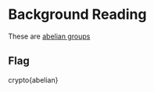 # Background Reading

These are [abelian groups](https://en.wikipedia.org/wiki/Abelian_group)

## Flag

crypto{abelian}